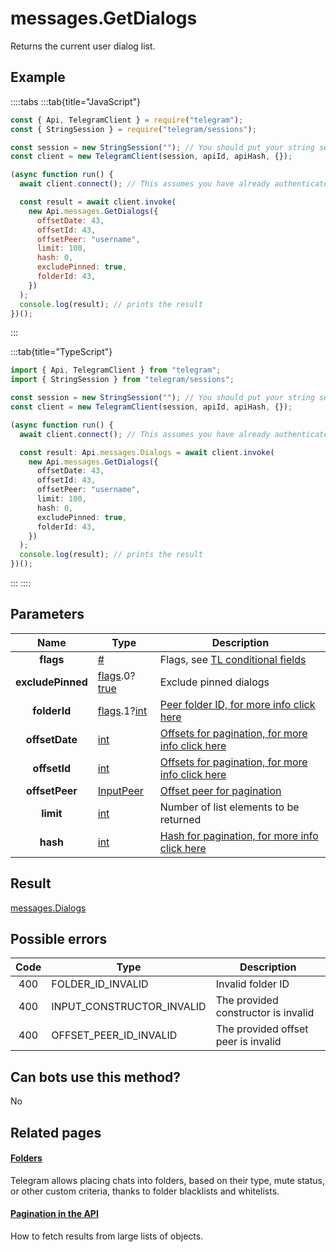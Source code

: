 # messages.GetDialogs

Returns the current user dialog list.

## Example

::::tabs
:::tab{title="JavaScript"}

```js
const { Api, TelegramClient } = require("telegram");
const { StringSession } = require("telegram/sessions");

const session = new StringSession(""); // You should put your string session here
const client = new TelegramClient(session, apiId, apiHash, {});

(async function run() {
  await client.connect(); // This assumes you have already authenticated with .start()

  const result = await client.invoke(
    new Api.messages.GetDialogs({
      offsetDate: 43,
      offsetId: 43,
      offsetPeer: "username",
      limit: 100,
      hash: 0,
      excludePinned: true,
      folderId: 43,
    })
  );
  console.log(result); // prints the result
})();
```

:::

:::tab{title="TypeScript"}

```ts
import { Api, TelegramClient } from "telegram";
import { StringSession } from "telegram/sessions";

const session = new StringSession(""); // You should put your string session here
const client = new TelegramClient(session, apiId, apiHash, {});

(async function run() {
  await client.connect(); // This assumes you have already authenticated with .start()

  const result: Api.messages.Dialogs = await client.invoke(
    new Api.messages.GetDialogs({
      offsetDate: 43,
      offsetId: 43,
      offsetPeer: "username",
      limit: 100,
      hash: 0,
      excludePinned: true,
      folderId: 43,
    })
  );
  console.log(result); // prints the result
})();
```

:::
::::

## Parameters

|       Name        | Type                                                                                                                              | Description                                                                                             |
| :---------------: | --------------------------------------------------------------------------------------------------------------------------------- | ------------------------------------------------------------------------------------------------------- |
|     **flags**     | [#](https://core.telegram.org/type/%23)                                                                                           | Flags, see [TL conditional fields](https://core.telegram.org/mtproto/TL-combinators#conditional-fields) |
| **excludePinned** | [flags](https://core.telegram.org/mtproto/TL-combinators#conditional-fields).0?[true](https://core.telegram.org/constructor/true) | Exclude pinned dialogs                                                                                  |
|   **folderId**    | [flags](https://core.telegram.org/mtproto/TL-combinators#conditional-fields).1?[int](https://core.telegram.org/type/int)          | [Peer folder ID, for more info click here](https://core.telegram.org/api/folders#peer-folders)          |
|  **offsetDate**   | [int](https://core.telegram.org/type/int)                                                                                         | [Offsets for pagination, for more info click here](https://core.telegram.org/api/offsets)               |
|   **offsetId**    | [int](https://core.telegram.org/type/int)                                                                                         | [Offsets for pagination, for more info click here](https://core.telegram.org/api/offsets)               |
|  **offsetPeer**   | [InputPeer](https://core.telegram.org/type/InputPeer)                                                                             | [Offset peer for pagination](https://core.telegram.org/api/offsets)                                     |
|     **limit**     | [int](https://core.telegram.org/type/int)                                                                                         | Number of list elements to be returned                                                                  |
|     **hash**      | [int](https://core.telegram.org/type/int)                                                                                         | [Hash for pagination, for more info click here](https://core.telegram.org/api/offsets#hash-generation)  |

## Result

[messages.Dialogs](https://core.telegram.org/type/messages.Dialogs)

## Possible errors

| Code | Type                      | Description                         |
| :--: | ------------------------- | ----------------------------------- |
| 400  | FOLDER_ID_INVALID         | Invalid folder ID                   |
| 400  | INPUT_CONSTRUCTOR_INVALID | The provided constructor is invalid |
| 400  | OFFSET_PEER_ID_INVALID    | The provided offset peer is invalid |

## Can bots use this method?

No

## Related pages

#### [Folders](https://core.telegram.org/api/folders)

Telegram allows placing chats into folders, based on their type, mute status, or other custom criteria, thanks to folder blacklists and whitelists.

#### [Pagination in the API](https://core.telegram.org/api/offsets)

How to fetch results from large lists of objects.
